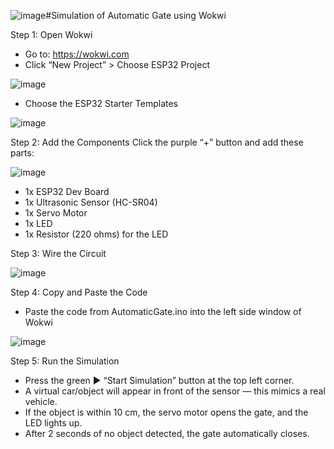 ![image](https://github.com/user-attachments/assets/69292e0c-9c15-4d2f-a624-2097c3750796)#Simulation of Automatic Gate using Wokwi

Step 1: Open Wokwi
- Go to: https://wokwi.com
- Click “New Project” > Choose ESP32 Project
  
![image](https://github.com/user-attachments/assets/36380c92-2763-4cec-bc4d-db8ecb6011bc)

- Choose the ESP32 Starter Templates

![image](https://github.com/user-attachments/assets/86fe279c-4aac-4165-8e59-5fe369abf9cf)


Step 2: Add the Components
Click the purple “+” button and add these parts:

![image](https://github.com/user-attachments/assets/8802717d-e979-474f-ac85-033000d132ea)

- 1x ESP32 Dev Board
- 1x Ultrasonic Sensor (HC-SR04)
- 1x Servo Motor
- 1x LED
- 1x Resistor (220 ohms) for the LED

Step 3: Wire the Circuit

![image](https://github.com/user-attachments/assets/7f6b1ae5-a1f6-4562-b594-53001a98441d)

Step 4: Copy and Paste the Code
- Paste the code from AutomaticGate.ino into the left side window of Wokwi

![image](https://github.com/user-attachments/assets/b7a7e235-3cbd-4b2e-8402-fb287904b3eb)


Step 5: Run the Simulation
- Press the green ▶️ “Start Simulation” button at the top left corner.
- A virtual car/object will appear in front of the sensor — this mimics a real vehicle.
- If the object is within 10 cm, the servo motor opens the gate, and the LED lights up.
- After 2 seconds of no object detected, the gate automatically closes.

